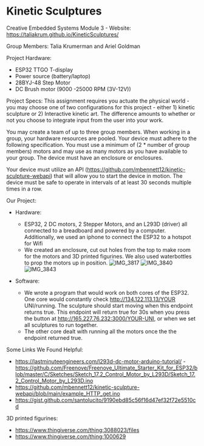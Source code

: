 # Kinetic Sculptures
Creative Embedded Systems Module 3 - Website: https://taliakrum.github.io/KineticSculptures/ 

Group Members: Talia Krumerman and Ariel Goldman 

Project Hardware:
* ESP32 TTGO T-display
* Power source (battery/laptop)
* 28BYJ-48 Step Motor
* DC Brush motor (9000 -25000 RPM (3V-12V))

Project Specs: 
This assignment requires you actuate the physical world - you may choose one of two configurations for this project - either 1) kinetic sculpture or 2) Interactive kinetic art. The difference amounts to whether or not you choose to integrate input from the user into your work.

You may create a team of up to three group members. When working in a group, your hardware resources are pooled. Your device must adhere to the following specification. You must use a minimum of (2 * number of group members) motors and may use as many motors as you have available to your group. The device must have an enclosure or enclosures.

Your device must utilize an API (https://github.com/mbennett12/kinetic-sculpture-webapi) that will allow you to start the device in motion. The device must be safe to operate in intervals of at least 30 seconds multiple times in a row.

Our Project:

* Hardware:
  * ESP32, 2 DC motors, 2 Stepper Motors, and an L293D (driver) all connected to a breadboard and powered by a computer. Additionally, we used an iphone to connect the ESP32 to a hotspot for Wifi 
  * We created an enclosure, cut out holes from the top to make room for the motors and 3D printed figurines. We also used waterbottles to prop the motors up in position.
![IMG_3817](https://user-images.githubusercontent.com/69936719/161862624-041b03ca-6f07-48ce-8086-b0a48a149653.jpeg)
![IMG_3840](https://user-images.githubusercontent.com/69936719/161862632-0bf43f81-7ee3-4b25-807b-91d9225ad538.jpeg)
![IMG_3843](https://user-images.githubusercontent.com/69936719/161862637-c1e29a94-87e7-46bd-b766-a5de667cb356.jpeg)

* Software: 
  * We wrote a program that would work on both cores of the ESP32. One core would constantly check http://134.122.113.13/YOUR UNI/running. The sculpture should start moving when this endpoint returns true. This endpoint will return true for 30s when you press the button at http://165.227.76.232:3000/YOUR-UNI, or when we set all sculptures to run together.
  * The other core dealt with running all the motors once the the endpoint returned true.


Some Links We Found Helpful:
 - https://lastminuteengineers.com/l293d-dc-motor-arduino-tutorial/
 -https://github.com/Freenove/Freenove_Ultimate_Starter_Kit_for_ESP32/blob/master/C/Sketches/Sketch_17.2_Control_Motor_by_L293D/Sketch_17.2_Control_Motor_by_L293D.ino
- https://github.com/mbennett12/kinetic-sculpture-webapi/blob/main/example_HTTP_get.ino
- https://gist.github.com/santolucito/9190ebd85c56f16d47ef32f72e5510cd 
 
3D printed figurines:
 - https://www.thingiverse.com/thing:3088023/files 
 - https://www.thingiverse.com/thing:1000629 
 
